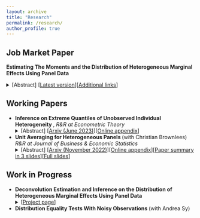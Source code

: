 ```yaml
---
layout: archive
title: "Research"
permalink: /research/
author_profile: true
---
```




## Job Market Paper

<b>Estimating The  Moments and the Distribution of Heterogeneous Marginal Effects Using Panel Data</b>   
<details><summary>[Abstract] [<a href="https://vladislav-morozov.github.io/files/marginalEffectsMomentsDistribution.pdf">Latest version</a>][<a href="https://vladislav-morozov.github.io/research/4_marginal_effects_general_heterogeneity">Additional links</a>]   </summary>
<p>
<em> 			This paper considers  estimation of the moments and the distribution of heterogeneous marginal effects using panel data. 	  We impose no restrictions on the form or dimension of time-invariant heterogeneity. In this setting, we identify the mean, variance, higher-order moments, and the distribution of marginal effects using two periods of data. We propose simple nonparametric estimators for the moments and the distribution, and study their asymptotic properties. The moment estimators are consistent and asymptotically normal. For the distribution estimator, we establish  consistency  by developing novel   results that connect   the convergence of distributions to  the convergence of their moments. 		We illustrate the methodology with an application to Engel curves for food at home. 	Our analysis of variance, higher moments, and the distribution of marginal effects reveals significant heterogeneity. In particular, some households   have upward-sloping sections in their Engel curves for lower values of expenditures. In contrast, the average Engel curve is downward-sloping for all expenditure values, in line with the previous literature.
</em>
</p>
</details>

## Working Papers

<ul>

<li>  <b> Inference on Extreme Quantiles of Unobserved Individual Heterogeneity </b>,  <em>R&R at Econometric Theory</em>
<details><summary>[Abstract] [<a href="https://arxiv.org/abs/2210.08524">Arxiv (June 2023)</a>][<a href="https://vladislav-morozov.github.io/files/2_noisyExtremeSupplement.pdf">Online appendix</a>]</summary>
<p>
<em> We develop a methodology for conducting inference on extreme quantiles of unobserved individual heterogeneity (heterogeneous coefficients, heterogeneous treatment effects, etc.) in a panel data or meta-analysis setting. Inference in such settings is challenging: only noisy estimates of unobserved heterogeneity are available, and approximations based on the central limit theorem work poorly for extreme quantiles. For this situation, under weak assumptions we derive an extreme value theorem and an intermediate order theorem for noisy estimates and appropriate rate and moment conditions. Both theorems are then used to construct confidence intervals for extremal quantiles. The intervals are simple to construct and require no optimization. Inference based on the intermediate order theorem involves a novel self-normalized intermediate order theorem. In simulations, our extremal confidence intervals have favorable coverage properties in the tail. Our methodology is illustrated with an application to firm productivity in denser and less dense areas.
 </em>
</p>
</details>

</li>

<li>  <b> Unit Averaging for Heterogeneous Panels </b> (with Christian Brownlees)  <em> R&R at Journal of Business & Economic Statistics </em>
<details><summary>[Abstract] [<a href="https://arxiv.org/abs/2210.14205">Arxiv (November 2022)</a>][<a href="https://vladislav-morozov.github.io/files/1_unitAveragingSupplement.pdf">Online appendix</a>][<a href="https://vladislav-morozov.github.io/files/1_unitAveraging3Slides.pdf">Paper summary in 3 slides</a>][<a href="https://vladislav-morozov.github.io/files/1_unitAveragingSlides.pdf">Full slides</a>] </summary>
<p>
<em> In this work we introduce a unit averaging procedure to efficiently recover unit-specific parameters in a heterogeneous panel model. The procedure consists in estimating the parameter of a given unit using a weighted average of all the unit-specific parameter estimators in the panel. The weights of the average are determined by minimizing an MSE criterion. We analyze the properties of the minimum MSE unit averaging estimator in a local heterogeneity framework inspired by the literature on frequentist model averaging. The analysis of the estimator covers both the cases in which the cross-sectional dimension of the panel is fixed and large. In both cases, we obtain the local asymptotic distribution of the minimum MSE unit averaging estimators and of the associated weights. A GDP nowcasting application for a panel of European countries showcases the benefits of the procedure.
 </em>
</p>
</details>

</li>

 </ul>



## Work in Progress

<ul>


<li> <b>Deconvolution Estimation and Inference on the Distribution of Heterogeneous Marginal Effects Using Panel Data </b>
<details><summary>[<a href="https://vladislav-morozov.github.io/research/5_inference_distribution_marginal_effects">Project page</a>] </summary>
<p>
</p>
</details>
 </li>
 <li> <b> Distribution Equality Tests With Noisy Observations </b> (with Andrea Sy) </li>
</ul>
